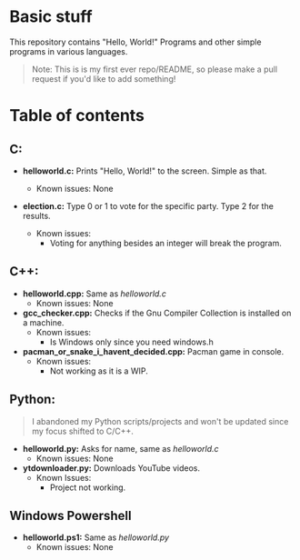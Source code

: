 # Basic stuff
This repository contains "Hello, World!" Programs and other simple programs in various languages.

> Note: This is is my first ever repo/README, so please make a pull request if you'd like to add something!

# Table of contents
## C:
* **helloworld.c:** Prints "Hello, World!" to the screen. Simple as that.
    * Known issues: None

* **election.c:** Type 0 or 1 to vote for the specific party. Type 2 for the results.
    * Known issues:
        * Voting for anything besides an integer will break the program.
## C++:
* **helloworld.cpp:** Same as *helloworld.c*
    * Known issues: None
* **gcc_checker.cpp:** Checks if the Gnu Compiler Collection is installed on a machine.
    * Known issues:
        * Is Windows only since you need windows.h
* **pacman_or_snake_i_havent_decided.cpp:** Pacman game in console.
    * Known issues:
        * Not working as it is a WIP.


## Python:
> I abandoned my Python scripts/projects and won't be updated since my focus shifted to C/C++.
* **helloworld.py:** Asks for name, same as *helloworld.c*
    * Known issues: None
* **ytdownloader.py:** Downloads YouTube videos.
    * Known Issues:
        * Project not working.
    

## Windows Powershell
* **helloworld.ps1:** Same as *helloworld.py*
    * Known issues: None